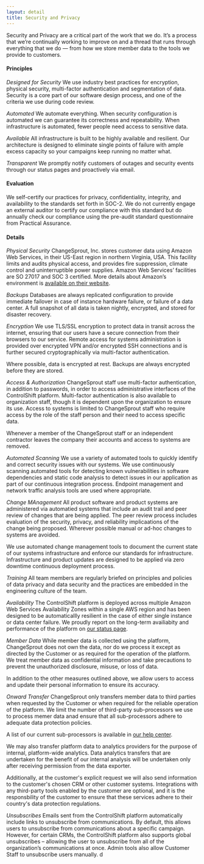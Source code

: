 ```yaml
---
layout: detail
title: Security and Privacy
---
```

Security and Privacy are a critical part of the work that we do. It’s a process that we’re continually working to improve on and a thread that runs through everything that we do — from how we store member data to the tools we provide to customers.
 
#### Principles
 
*Designed for Security*
We use industry best practices for encryption, physical security, multi-factor authentication and segmentation of data. Security is a core part of our software design process, and one of the criteria we use during code review.
 
*Automated*
We automate everything. When security configuration is automated we can guarantee its correctness and repeatability. When infrastructure is automated, fewer people need access to sensitive data.
 
*Available*
All infrastructure is built to be highly available and resilient. Our architecture is designed to eliminate single points of failure with ample excess capacity so your campaigns keep running no matter what.
 
*Transparent*
We promptly notify customers of outages and security events through our status pages and proactively via email.
 
#### Evaluation
We self-certify our practices for privacy, confidentiality, integrity, and availability to the standards set forth in SOC-2. We do not currently engage an external auditor to certify our compliance with this standard but do annually check our compliance using the pre-audit standard questionnaire from Practical Assurance. 

#### Details
 
*Physical Security*
ChangeSprout, Inc. stores customer data using Amazon Web Services, in their US-East region in northern Virginia, USA. This facility limits and audits physical access, and provides fire suppression, climate control and uninterruptible power supplies. Amazon Web Services’ facilities are SO 27017 and SOC 3 certified. More details about Amazon’s environment is [available on their website](https://aws.amazon.com/security/).
 
*Backups*
Databases are always replicated configuration to provide immediate failover in case of instance hardware failure, or failure of a data center. A full snapshot of all data is taken nightly, encrypted, and stored for disaster recovery.

 
*Encryption*
We use TLS/SSL encryption to protect data in transit across the internet, ensuring that our users have a secure connection from their browsers to our service. Remote access for systems administration is provided over encrypted VPN and/or encrypted SSH connections and is further secured cryptographically via multi-factor authentication.  
 
Where possible, data is encrypted at rest. Backups are always encrypted before they are stored.
 
*Access & Authorization*
ChangeSprout staff use multi-factor authentication, in addition to passwords, in order to access administrative interfaces of the ControlShift platform. Multi-factor authentication is also available to organization staff, though it is dependent upon the organization to ensure its use. Access to systems is limited to ChangeSprout staff who require access by the role of the staff person and their need to access specific data.

Whenever a member of the ChangeSprout staff or an independent contractor leaves the company their accounts and access to systems are removed.  

*Automated Scanning*
We use a variety of automated tools to quickly identify and correct security issues with our systems. We use continuously scanning automated tools for detecting known vulnerabilities in software dependencies and static code analysis to detect issues in our application as part of our continuous integration process. Endpoint management and network traffic analysis tools are used where appropriate. 

*Change MAnagement*
All product software and product systems are administered via automatied systems that include an audit trail and peer review of changes that are being applied. The peer review process includes evaluation of the security, privacy, and reliability implicaations of the change being proposed. Wherever possible manual or ad-hoc changes to systems are avoided.

We use automated change management tools to document the current state of our systems infrastructure and enforce our standards for infrastructure.  Infrastructure and product updates are designed to be applied via zero downtime continuous deployment process.

*Training*
All team members are regularly briefed on principles and policies of data privacy and data security and the practices are embedded in the engineering culture of the team.

*Availability*
The ControlShift platform is deployed across multiple Amazon Web Services Availability Zones within a single AWS region and has been designed to be automaticallly resilient in the case of either single instance or data center failure. We proudly report on the long-term availiabity and performance of the platform on [our status page](https://status.controlshiftlabs.com/).

*Member Data*
While member data is collected using the platform, ChangeSprout does not own the data, nor do we process it except as directed by the Customer or as required for the operation of the platform. We treat member data as confidential information and take precautions to prevent the unauthorized disclosure, misuse, or loss of data.
 
In addition to the other measures outlined above, we allow users to access and update their personal information to ensure its accuracy.

*Onward Transfer* 
ChangeSprout only transfers member data to third parties when requested by the Customer or when required for the reliable operation of the platform. We limit the number of third-party sub-processors we use to process memer data anad ensure that all sub-processors adhere to adequate data protection policies. 

A list of our current sub-processors is available in [our help center](https://support.controlshiftlabs.com/hc/en-us/articles/360000175976).

We may also transfer platform data to analytics providers for the purpose of internal, platform-wide analytics. Data analytics transfers that are undertaken for the benefit of our internal analysis will be undertaken only after receiving permission from the data exporter. 

Additionally, at the customer's explicit request we will also send information to the customer's chosen CRM or other customer systems. Integrations with any third-party tools enabled by the customer are optional, and it is the responsbility of the customer to ensure that these services adhere to their country's data protection regulations.

*Unsubscribes*
Emails sent from the ControlShift platform automatically include links to unsubscribe from communications. By default, this allows users to unsubscribe from communications about a specific campaign. However, for certain CRMs, the ControlShift platform also supports global unsubscribes – allowing the user to unsubscribe from all of the organization’s communications at once. Admin tools also allow Customer Staff to unsubscribe users manually. d